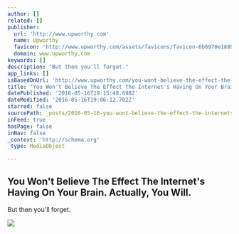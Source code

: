 ```yaml
---
author: []
related: []
publisher:
  url: 'http://www.upworthy.com'
  name: Upworthy
  favicon: 'http://www.upworthy.com/assets/favicons/favicon-6b6970e18891b70aefe1bc0d77b5d5ca.ico'
  domain: www.upworthy.com
keywords: []
description: "But then you'll forget."
app_links: []
isBasedOnUrl: 'http://www.upworthy.com/you-wont-believe-the-effect-the-internets-having-on-your-brain-actually-you-will?g=3&c=fea'
title: "You Won't Believe The Effect The Internet's Having On Your Brain. Actually, You Will."
datePublished: '2016-05-16T19:15:48.698Z'
dateModified: '2016-05-16T19:06:12.702Z'
starred: false
sourcePath: _posts/2016-05-16-you-wont-believe-the-effect-the-internets-having-on-your-b.md
inFeed: true
hasPage: false
inNav: false
_context: 'http://schema.org'
_type: MediaObject

---
```

<article style=""><h1>You Won't Believe The Effect The Internet's Having On Your Brain. Actually, You Will.</h1><p>But then you'll forget.</p><img src="https://i.upworthy.com/nugget/5189f171f760c43ae0000035/1-2704215d301f1122de12e485686ef4ad.jpg?ixlib=rb-0.3.5&amp;w=1200&amp;h=624&amp;auto=format&amp;fm=jpg&amp;s=dd178b04a948c7d1992e268731ad282d" /></article>